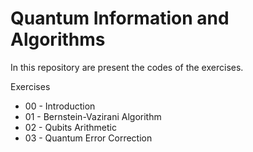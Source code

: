 # Quantum Information and Algorithms
In this repository are present the codes of the exercises.

Exercises
- 00 - Introduction
- 01 - Bernstein-Vazirani Algorithm
- 02 - Qubits Arithmetic
- 03 - Quantum Error Correction